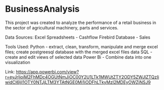 # BusinessAnalysis
This project was created to analyze the performance of a retail business in the sector of agricultural machinery, parts and services.

Data Sources:
Excel Spreadsheets - Cashflow
Firebird Database - Sales

Tools Used:
Python - extract, clean, transform, manipulate and merge excel files; create postgreesql database with the merged excel files data
SQL - create and edit views of selected data
Power Bi - Combine data into one visualization

Link:
https://app.powerbi.com/view?r=eyJrIjoiM2FhMDc4OGUtNmJiOC00Y2U1LTk1MWUtZTY2ODY5ZWJlZTQzIiwidCI6IjI1OTY0NTJjLTM3YTAtNGE0Mi1iODFhLTkyMzI2MDEyOWZjNSJ9
